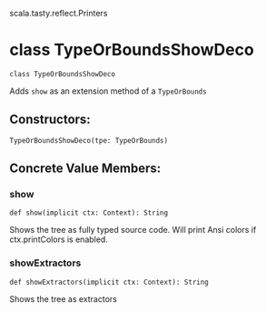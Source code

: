 scala.tasty.reflect.Printers
# class TypeOrBoundsShowDeco

<pre><code class="language-scala" >class TypeOrBoundsShowDeco</pre></code>
Adds `show` as an extension method of a `TypeOrBounds`

## Constructors:
<pre><code class="language-scala" >TypeOrBoundsShowDeco(tpe: TypeOrBounds)</pre></code>

## Concrete Value Members:
### show
<pre><code class="language-scala" >def show(implicit ctx: Context): String</pre></code>
Shows the tree as fully typed source code.
Will print Ansi colors if ctx.printColors is enabled.

### showExtractors
<pre><code class="language-scala" >def showExtractors(implicit ctx: Context): String</pre></code>
Shows the tree as extractors

